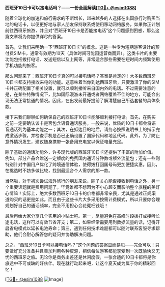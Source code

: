 **西班牙10日卡可以接电话吗？——一份全面解读[[TG💪+ @esim1088](https://t.me/s/esim1088)]**

随着全球化的加速和旅行需求的不断增长，越来越多的人选择在出国旅行时购买当地的电话卡，以便更好地与家人朋友保持联系或使用移动网络服务。如果你正计划前往西班牙旅游，并且对“西班牙10日卡是否能接电话”这个问题感到困惑，那么这篇文章将为你提供详尽的答案。

首先，让我们来明确一下“西班牙10日卡”的概念。这是一种专为短期游客设计的预付费SIM卡，通常有效期为10天（具体时间可能因运营商而异）。这类卡片的主要功能包括拨打电话、发送短信以及上网等，非常适合那些需要在短时间内频繁使用手机功能的旅客。

那么问题来了：西班牙10日卡真的可以接电话吗？答案是肯定的！大多数西班牙10日卡都支持接收来电的功能。这意味着当你到达西班牙后，只要激活了你的SIM卡并正确配置了相关设置，就可以顺利接听来自国内外的电话。不过需要注意的是，在某些特殊情况下，比如国际漫游未开通或者网络覆盖不佳的地方，可能会出现无法正常接通的情况。因此，在出发前最好提前了解清楚自己所选套餐的具体条款。

接下来我们聊聊如何确保自己的西班牙10日卡能够顺利接打电话。首先，在购买之前一定要确认该卡是否包含语音通话服务。一般来说，优质的10日卡都会将语音通话列为基本功能之一；其次，在抵达目的地后，请务必按照说明书上的指示完成激活步骤，并检查手机是否已正确设置了国家代码和地区代码。此外，为了防止意外情况发生，建议随身携带一张备用充电宝以保证电量充足。

除了基础的通话功能外，许多现代版的西班牙10日卡还提供了丰富的附加价值。例如，部分产品会赠送一定额度的免费国内通话分钟数或额外流量包；还有一些则特别针对中国用户优化了跨境通信体验，使得拨打回国号码更加便捷实惠。因此，在挑选时不妨多做比较，找到最适合个人需求的那一款。

当然啦，对于初次尝试海外旅行的朋友来说，除了关心能否接收到电话之外，另一个重要话题就是费用问题了。毕竟谁都不想因为不小心超支而影响整个旅程的美好心情嘛！实际上，绝大多数西班牙10日卡的价格都非常亲民，尤其是通过正规渠道购买的话更是如此。而且由于这些卡片大多采用按需计费模式，所以只要你合理规划好自己的通话频率，完全不用担心会花冤枉钱哦！

最后再给大家分享几个实用的小贴士吧。第一，尽量避免在高峰时段拨打或接听长途电话，这样可以有效节省开支；第二，如果经常需要用到数据流量的话，记得开启省电模式以延长电池寿命；第三，遇到任何技术难题都可以随时联系客服寻求帮助，他们会耐心解答您的疑问并协助解决问题。

总之，“西班牙10日卡可以接电话吗？”这个问题的答案显而易见——完全可以！只要做好充分准备并且善加利用各种资源，相信每位游客都能享受到一次既愉快又无忧的西班牙之旅。无论你是商务出差还是休闲度假，一张合适的10日卡都将是你旅途中不可或缺的好伙伴。现在就行动起来吧，让这个夏天成为属于你的精彩回忆！

[[TG💪+ @esim1088](https://t.me/s/esim1088) ![Image](https://i.postimg.cc/4NQfJmqS/Snipaste-2025-05-13-00-14-12.png)]